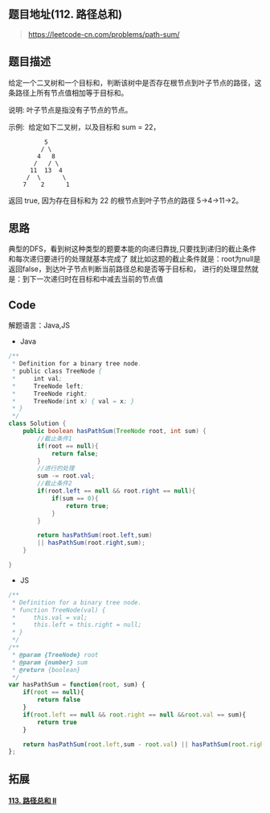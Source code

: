 ## 题目地址(112. 路径总和)

> https://leetcode-cn.com/problems/path-sum/



## 题目描述

给定一个二叉树和一个目标和，判断该树中是否存在根节点到叶子节点的路径，这条路径上所有节点值相加等于目标和。

说明: 叶子节点是指没有子节点的节点。

示例: 
给定如下二叉树，以及目标和 sum = 22，

              5
             / \
            4   8
           /   / \
          11  13  4
         /  \      \
        7    2      1
返回 true, 因为存在目标和为 22 的根节点到叶子节点的路径 5->4->11->2。


## 思路

典型的DFS，看到树这种类型的题要本能的向递归靠拢,只要找到递归的截止条件和每次递归要进行的处理就基本完成了
就比如这题的截止条件就是：root为null是返回false，到达叶子节点判断当前路径总和是否等于目标和，
进行的处理显然就是：到下一次递归时在目标和中减去当前的节点值



## Code

解题语言：Java,JS

* Java

```java
/**
 * Definition for a binary tree node.
 * public class TreeNode {
 *     int val;
 *     TreeNode left;
 *     TreeNode right;
 *     TreeNode(int x) { val = x; }
 * }
 */
class Solution {
    public boolean hasPathSum(TreeNode root, int sum) {
        //截止条件1
        if(root == null){
            return false;
        }
        //进行的处理
        sum -= root.val;
        //截止条件2
        if(root.left == null && root.right == null){
            if(sum == 0){
                return true;
            }
        }

        return hasPathSum(root.left,sum)
        || hasPathSum(root.right,sum);
    }

}
```

- JS

```javascript
/**
 * Definition for a binary tree node.
 * function TreeNode(val) {
 *     this.val = val;
 *     this.left = this.right = null;
 * }
 */
/**
 * @param {TreeNode} root
 * @param {number} sum
 * @return {boolean}
 */
var hasPathSum = function(root, sum) {
    if(root == null){
        return false
    }
    if(root.left == null && root.right == null &&root.val == sum){
        return true
    }

    return hasPathSum(root.left,sum - root.val) || hasPathSum(root.right,sum - root.val)
};
```



## 拓展

#### [113. 路径总和 II](https://leetcode-cn.com/problems/path-sum-ii/)

